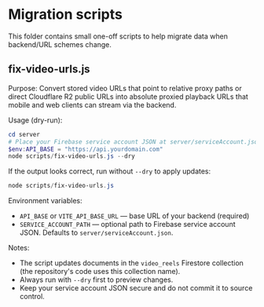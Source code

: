# Migration scripts

This folder contains small one-off scripts to help migrate data when backend/URL schemes change.

## fix-video-urls.js

Purpose: Convert stored video URLs that point to relative proxy paths or direct Cloudflare R2 public URLs into absolute proxied playback URLs that mobile and web clients can stream via the backend.

Usage (dry-run):

```powershell
cd server
# Place your Firebase service account JSON at server/serviceAccount.json or set SERVICE_ACCOUNT_PATH
$env:API_BASE = "https://api.yourdomain.com"
node scripts/fix-video-urls.js --dry
```

If the output looks correct, run without `--dry` to apply updates:

```powershell
node scripts/fix-video-urls.js
```

Environment variables:
- `API_BASE` or `VITE_API_BASE_URL` — base URL of your backend (required)
- `SERVICE_ACCOUNT_PATH` — optional path to Firebase service account JSON. Defaults to `server/serviceAccount.json`.

Notes:
- The script updates documents in the `video_reels` Firestore collection (the repository's code uses this collection name).
- Always run with `--dry` first to preview changes.
- Keep your service account JSON secure and do not commit it to source control.
